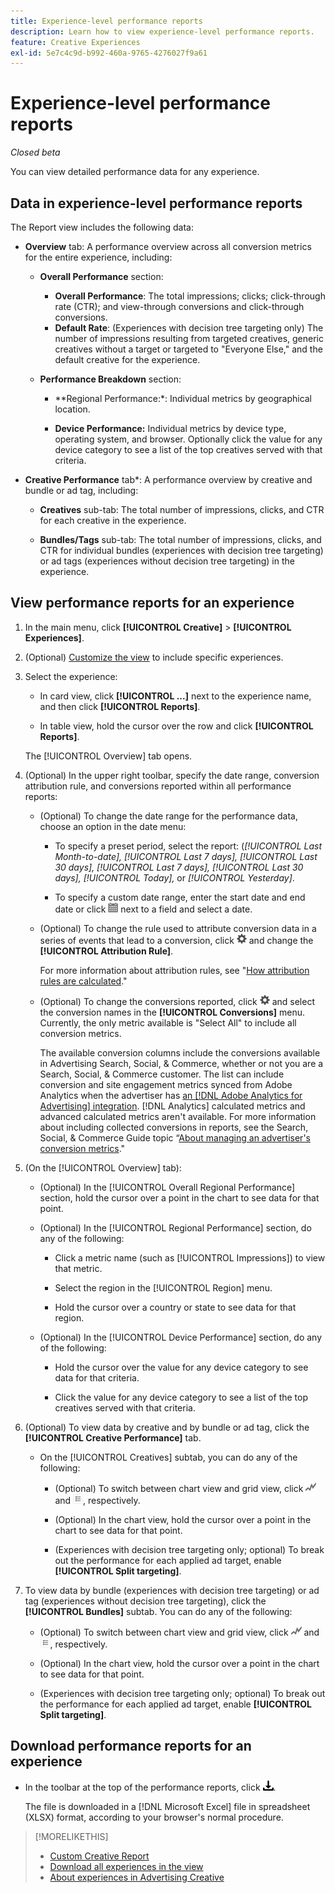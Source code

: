 ```yaml
---
title: Experience-level performance reports
description: Learn how to view experience-level performance reports.
feature: Creative Experiences
exl-id: 5e7c4c9d-b992-460a-9765-4276027f9a61
---
```

# Experience-level performance reports

*Closed beta*

You can view detailed performance data for any experience.

## Data in experience-level performance reports

The Report view includes the following data:

* **Overview** tab: A performance overview across all conversion metrics for the entire experience, including:

  <!-- Currently, the only metric in the settings list at the top of this main tab is "Select All." And I don't see this as of 2/8:  You can optionally combine two metrics at a time into a single chart. -->

  * **Overall Performance** section:
  
    * **Overall Performance**: The total impressions; clicks; click-through rate (CTR); and view-through conversions and click-through conversions.
   
     <!--
     ![Overall performance](/help/creative/assets/experience-report-overall-performance.png "Overall performance"){width="100" zoomable="yes"}
          -->
          
    * **Default Rate**: (Experiences with decision tree targeting only) The number of impressions resulting from targeted creatives, generic creatives without a target or targeted to "Everyone Else," and the default creative for the experience.
   
     <!--
     ![Default rate](/help/creative/assets/experience-report-default-rate.png "Default rate"){width="100" zoomable="yes"} 
     -->

  * **Performance Breakdown** section: 
   
    * **Regional Performance:*: Individual metrics by geographical location.
        
      <!--   
      ![Regional performance](/help/creative/assets/experience-report-regional-performance.png "Regional performance"){width="100" zoomable="yes"}
      -->

    * **Device Performance:** Individual metrics by device type, operating system, and browser. Optionally click the value for any device category to see a list of the top<!-- NN --> creatives served with that criteria.
    
      <!--    
      ![Device performance](/help/creative/assets/experience-report-device-performance.png "Device performance"){width="100" zoomable="yes"}
      -->

* **Creative Performance** tab*: A performance overview by creative and bundle or ad tag, including:

  * **Creatives** sub-tab: The total number of impressions, clicks, and CTR for each creative in the experience.<!-- No breakdown yet for the individual ad elements and/or the served ads. -->
  
  * **Bundles/Tags** sub-tab: The total number of impressions, clicks, and CTR for individual bundles (experiences with decision tree targeting) or ad tags (experiences without decision tree targeting) in the experience.

## View performance reports for an experience

1. In the main menu, click **[!UICONTROL Creative]** > **[!UICONTROL Experiences]**.

1. (Optional) [Customize the view](/help/creative/introduction/customize-data-views.md) to include specific experiences.

1. Select the experience:
   
   * In card view, click **[!UICONTROL ...]** next to the experience name, and then click **[!UICONTROL Reports]**.
   
   * In table view, hold the cursor over the row and click **[!UICONTROL Reports]**.

   The [!UICONTROL Overview] tab opens.

1. (Optional) In the upper right toolbar, specify the date range, conversion attribution rule, and conversions reported within all performance reports:

   * (Optional) To change the date range for the performance data, choose an option in the date menu:
   
     * To specify a preset period, select the report: (*[!UICONTROL Last Month-to-date],* *[!UICONTROL Last 7 days],* *[!UICONTROL Last 30 days],* *[!UICONTROL Last 7 days],* *[!UICONTROL Last 30 days],* *[!UICONTROL Today],* or *[!UICONTROL Yesterday]*.
     
     * To specify a custom date range, enter the start date and end date or click ![calendar icon](/help/search-social-commerce/assets/calendar.png) next to a field and select a date.
   
   * (Optional) To change the rule used to attribute conversion data in a series of events that lead to a conversion, click ![Settings](/help/creative/assets/settings.png) and change the **[!UICONTROL Attribution Rule]**.

     For more information about attribution rules, see "[How attribution rules are calculated](/help/search-social-commerce/reports/attribution-rules.md)."

   * (Optional) To change the conversions reported, click ![Settings](/help/creative/assets/settings.png) and select the conversion names in the **[!UICONTROL Conversions]** menu. Currently, the only metric available is "Select All" to include all conversion metrics.

     The available conversion columns include the conversions available in Advertising Search, Social, & Commerce, whether or not you are a Search, Social, & Commerce customer. The list can include conversion and site engagement metrics synced from Adobe Analytics when the advertiser has [an [!DNL Adobe Analytics for Advertising] integration](/help/integrations/analytics/overview.md). [!DNL Analytics] calculated metrics and advanced calculated metrics aren't available. For more information about including collected conversions in reports, see the Search, Social, & Commerce Guide topic “[About managing an advertiser's conversion metrics](/help/search-social-commerce/admin/conversion-metrics/conversion-metric-about.md)."

1. (On the [!UICONTROL Overview] tab):

   * (Optional) In the [!UICONTROL Overall Regional Performance] section, hold the cursor over a point in the chart to see data for that point.
   
   * (Optional) In the [!UICONTROL Regional Performance] section, do any of the following:
   
     * Click a metric name (such as [!UICONTROL Impressions]) to view that metric.
     
     * Select the region in the [!UICONTROL Region] menu.
     
     * Hold the cursor over a country or state to see data for that region.

   * (Optional) In the [!UICONTROL Device Performance] section, do any of the following:
   
     * Hold the cursor over the value for any device category to see data for that criteria.
     
     * Click the value for any device category to see a list of the top<!-- NN--> creatives served with that criteria.

1. (Optional) To view data by creative and by bundle or ad tag, click the **[!UICONTROL Creative Performance]** tab.

   * On the [!UICONTROL Creatives] subtab, you can do any of the following:
   
     * (Optional) To switch between chart view and grid view, click ![Chart](/help/creative/assets/chart-view-button.png "Chart") and ![Grid](/help/creative/assets/table-view-button.png "Grid"), respectively.

     * (Optional) In the chart view, hold the cursor over a point in the chart to see data for that point.
     
     * (Experiences with decision tree targeting only; optional) To break out the performance for each applied ad target, enable **[!UICONTROL Split targeting]**.

1. To view data by bundle (experiences with decision tree targeting) or ad tag (experiences without decision tree targeting), click the **[!UICONTROL Bundles]** subtab. You can do any of the following:

   * (Optional) To switch between chart view and grid view, click ![Chart](/help/creative/assets/chart-view-button.png "Chart") and ![Grid](/help/creative/assets/table-view-button.png "Grid"), respectively.
   
   * (Optional) In the chart view, hold the cursor over a point in the chart to see data for that point.
   
   * (Experiences with decision tree targeting only; optional) To break out the performance for each applied ad target, enable **[!UICONTROL Split targeting]**.

## Download performance reports for an experience

* In the toolbar at the top of the performance reports, click ![Download](/help/creative/assets/download.png "Download").

  The file is downloaded in a [!DNL Microsoft Excel] file in spreadsheet (XLSX) format, according to your browser's normal procedure.

>[!MORELIKETHIS]
>
>* [Custom Creative Report](/help/creative/report-custom-creative.md)
>* [Download all experiences in the view](/help/creative/experiences/experience-download-view.md)
>* [About experiences in Advertising Creative](/help/creative/experiences/experience-about.md)

